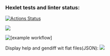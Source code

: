 ### Hexlet tests and linter status:

[![Actions Status](https://github.com/YuliaMisc/frontend-project-lvl2/workflows/hexlet-check/badge.svg)](https://github.com/YuliaMisc/frontend-project-lvl2/actions)

<a href="https://codeclimate.com/github/YuliaMisc/frontend-project-lvl2"><img src="https://api.codeclimate.com/v1/badges/a99a88d28ad37a79dbf6/maintainability" /></a>

![[example workflow]](https://github.com/YuliaMisc/frontend-project-lvl2/actions/workflows/nodejs.yml/badge.svg)

Display help and gendiff wit flat files(JSON):
<a href="https://asciinema.org/a/506375" target="_blank"><img src="https://asciinema.org/a/506375.svg" /></a>
